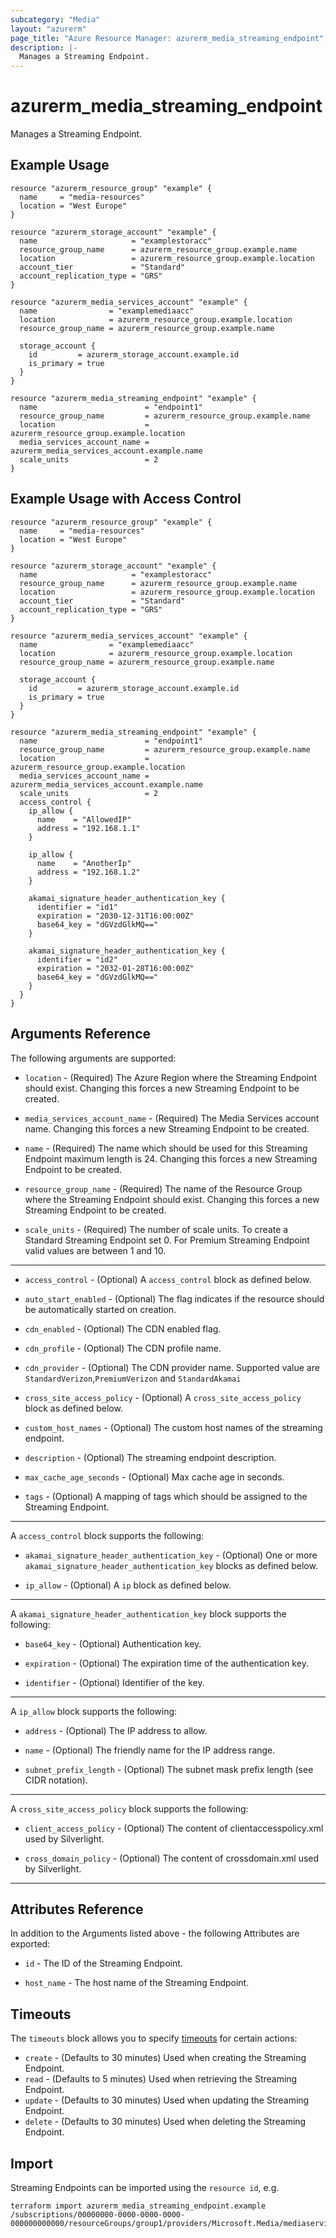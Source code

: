 ```yaml
---
subcategory: "Media"
layout: "azurerm"
page_title: "Azure Resource Manager: azurerm_media_streaming_endpoint"
description: |-
  Manages a Streaming Endpoint.
---
```


# azurerm_media_streaming_endpoint

Manages a Streaming Endpoint.

## Example Usage

```hcl
resource "azurerm_resource_group" "example" {
  name     = "media-resources"
  location = "West Europe"
}

resource "azurerm_storage_account" "example" {
  name                     = "examplestoracc"
  resource_group_name      = azurerm_resource_group.example.name
  location                 = azurerm_resource_group.example.location
  account_tier             = "Standard"
  account_replication_type = "GRS"
}

resource "azurerm_media_services_account" "example" {
  name                = "examplemediaacc"
  location            = azurerm_resource_group.example.location
  resource_group_name = azurerm_resource_group.example.name

  storage_account {
    id         = azurerm_storage_account.example.id
    is_primary = true
  }
}

resource "azurerm_media_streaming_endpoint" "example" {
  name                        = "endpoint1"
  resource_group_name         = azurerm_resource_group.example.name
  location                    = azurerm_resource_group.example.location
  media_services_account_name = azurerm_media_services_account.example.name
  scale_units                 = 2
}
```

## Example Usage with Access Control

```hcl
resource "azurerm_resource_group" "example" {
  name     = "media-resources"
  location = "West Europe"
}

resource "azurerm_storage_account" "example" {
  name                     = "examplestoracc"
  resource_group_name      = azurerm_resource_group.example.name
  location                 = azurerm_resource_group.example.location
  account_tier             = "Standard"
  account_replication_type = "GRS"
}

resource "azurerm_media_services_account" "example" {
  name                = "examplemediaacc"
  location            = azurerm_resource_group.example.location
  resource_group_name = azurerm_resource_group.example.name

  storage_account {
    id         = azurerm_storage_account.example.id
    is_primary = true
  }
}

resource "azurerm_media_streaming_endpoint" "example" {
  name                        = "endpoint1"
  resource_group_name         = azurerm_resource_group.example.name
  location                    = azurerm_resource_group.example.location
  media_services_account_name = azurerm_media_services_account.example.name
  scale_units                 = 2
  access_control {
    ip_allow {
      name    = "AllowedIP"
      address = "192.168.1.1"
    }

    ip_allow {
      name    = "AnotherIp"
      address = "192.168.1.2"
    }

    akamai_signature_header_authentication_key {
      identifier = "id1"
      expiration = "2030-12-31T16:00:00Z"
      base64_key = "dGVzdGlkMQ=="
    }

    akamai_signature_header_authentication_key {
      identifier = "id2"
      expiration = "2032-01-28T16:00:00Z"
      base64_key = "dGVzdGlkMQ=="
    }
  }
}
```

## Arguments Reference

The following arguments are supported:

* `location` - (Required) The Azure Region where the Streaming Endpoint should exist. Changing this forces a new Streaming Endpoint to be created.

* `media_services_account_name` - (Required) The Media Services account name. Changing this forces a new Streaming Endpoint to be created.

* `name` - (Required) The name which should be used for this Streaming Endpoint maximum length is 24. Changing this forces a new Streaming Endpoint to be created.

* `resource_group_name` - (Required) The name of the Resource Group where the Streaming Endpoint should exist. Changing this forces a new Streaming Endpoint to be created.

* `scale_units` - (Required) The number of scale units. To create a Standard Streaming Endpoint set 0. For Premium Streaming Endpoint valid values are between 1 and 10.

---

* `access_control` - (Optional) A `access_control` block as defined below.

* `auto_start_enabled` - (Optional) The flag indicates if the resource should be automatically started on creation.

* `cdn_enabled` - (Optional) The CDN enabled flag.

* `cdn_profile` - (Optional) The CDN profile name.

* `cdn_provider` - (Optional) The CDN provider name. Supported value are `StandardVerizon`,`PremiumVerizon` and `StandardAkamai`

* `cross_site_access_policy` - (Optional) A `cross_site_access_policy` block as defined below.

* `custom_host_names` - (Optional) The custom host names of the streaming endpoint.

* `description` - (Optional) The streaming endpoint description.

* `max_cache_age_seconds` - (Optional) Max cache age in seconds.

* `tags` - (Optional) A mapping of tags which should be assigned to the Streaming Endpoint.

---

A `access_control` block supports the following:

* `akamai_signature_header_authentication_key` - (Optional) One or more `akamai_signature_header_authentication_key` blocks as defined below.

* `ip_allow` - (Optional) A `ip` block as defined below.

---

A `akamai_signature_header_authentication_key` block supports the following:

* `base64_key` - (Optional) Authentication key.

* `expiration` - (Optional) The expiration time of the authentication key.

* `identifier` - (Optional) Identifier of the key.

---

A `ip_allow` block supports the following:

* `address` - (Optional) The IP address to allow.

* `name` - (Optional) The friendly name for the IP address range.

* `subnet_prefix_length` - (Optional) The subnet mask prefix length (see CIDR notation).

---
A `cross_site_access_policy` block supports the following:

* `client_access_policy` - (Optional) The content of clientaccesspolicy.xml used by Silverlight.

* `cross_domain_policy` - (Optional) The content of crossdomain.xml used by Silverlight.

---

## Attributes Reference

In addition to the Arguments listed above - the following Attributes are exported: 

* `id` - The ID of the Streaming Endpoint.

* `host_name` - The host name of the Streaming Endpoint.

## Timeouts

The `timeouts` block allows you to specify [timeouts](https://www.terraform.io/docs/configuration/resources.html#timeouts) for certain actions:

* `create` - (Defaults to 30 minutes) Used when creating the Streaming Endpoint.
* `read` - (Defaults to 5 minutes) Used when retrieving the Streaming Endpoint.
* `update` - (Defaults to 30 minutes) Used when updating the Streaming Endpoint.
* `delete` - (Defaults to 30 minutes) Used when deleting the Streaming Endpoint.

## Import

Streaming Endpoints can be imported using the `resource id`, e.g.

```shell
terraform import azurerm_media_streaming_endpoint.example /subscriptions/00000000-0000-0000-0000-000000000000/resourceGroups/group1/providers/Microsoft.Media/mediaservices/service1/streamingendpoints/endpoint1
```
